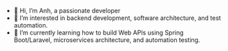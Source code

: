 

- 👋 Hi, I’m Anh, a passionate developer
- 👀 I’m interested in backend development, software architecture, and test automation.
- 🌱 I’m currently learning how to build Web APIs using Spring Boot/Laravel, microservices architecture, and automation testing.
<!-- - 💞️ I’m looking to collaborate on ... -->
<!-- - 📫 How to reach me ... -->


